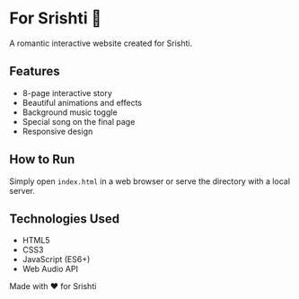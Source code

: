 # For Srishti 🌸

A romantic interactive website created for Srishti.

## Features

- 8-page interactive story
- Beautiful animations and effects
- Background music toggle
- Special song on the final page
- Responsive design

## How to Run

Simply open `index.html` in a web browser or serve the directory with a local server.

## Technologies Used

- HTML5
- CSS3
- JavaScript (ES6+)
- Web Audio API

Made with ❤️ for Srishti
